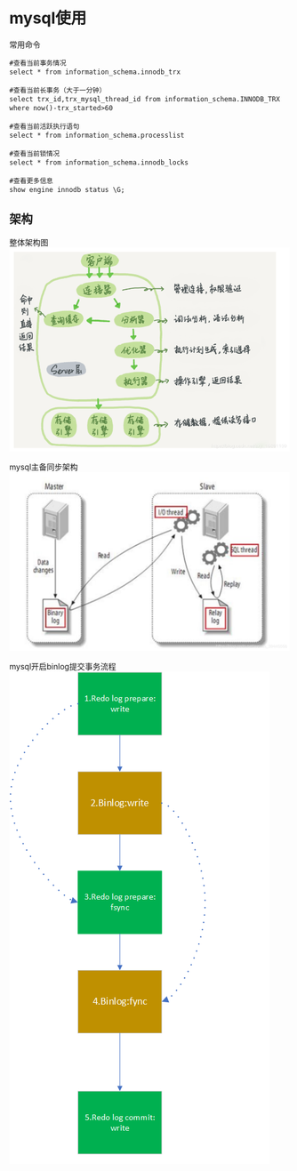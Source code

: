 # mysql使用

常用命令
````
#查看当前事务情况
select * from information_schema.innodb_trx

#查看当前长事务（大于一分钟）
select trx_id,trx_mysql_thread_id from information_schema.INNODB_TRX where now()-trx_started>60

#查看当前活跃执行语句
select * from information_schema.processlist

#查看当前锁情况
select * from information_schema.innodb_locks

#查看更多信息
show engine innodb status \G;

````

## 架构

整体架构图
![image](https://github.com/yinbucheng/mypic/blob/master/mysql1.png?raw=true)

mysql主备同步架构
![image](https://github.com/yinbucheng/mypic/blob/master/mysql2.png?raw=true)

mysql开启binlog提交事务流程
![image](https://github.com/yinbucheng/mypic/blob/master/mysql4.png?raw=true)

